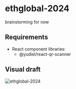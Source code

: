 # ethglobal-2024
brainstorming for now

## Requirements

- React component libraries:
  - @yudiel/react-qr-scanner

## Visual draft

![ethglobal-2024](https://github.com/user-attachments/assets/04ddf922-ba6e-4605-8b51-91ea55b5ae1d)
